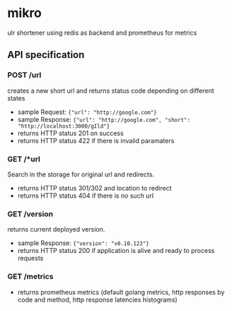 # mikro
ulr shortener using redis as backend and prometheus for metrics

## API specification

### POST /url

creates a new short url and returns status code depending on different states

* sample Request: `{"url": "http://google.com"}`
* sample Response: `{"url": "http://google.com", "short": "http://localhost:3000/gIld"}`
* returns HTTP status 201 on success
* returns HTTP status 422 if there is invalid paramaters

### GET /*url

Search in the storage for original url and redirects.

* returns HTTP status 301/302 and location to redirect
* returns HTTP status 404 if there is no such url

### GET /version

returns current deployed version.

* sample Response: `{"version": "v0.10.123"}`
* returns HTTP status 200 if application is alive and ready to process requests

### GET /metrics

* returns prometheus metrics (default golang metrics, http responses by code and method, http response latencies histograms)
